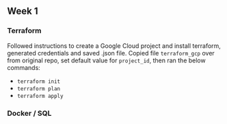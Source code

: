 ## Week 1 

### Terraform
Followed instructions to create a Google Cloud project and install terraform, generated credentials and saved .json file. Copied file `terraform_gcp` over from original repo, set default value for `project_id`, then ran the below commands:

- `terraform init`
- `terraform plan`
- `terraform apply`

### Docker / SQL
